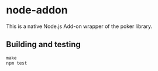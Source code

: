 # node-addon

This is a native Node.js Add-on wrapper of the poker library.

## Building and testing
```
make
npm test
```

